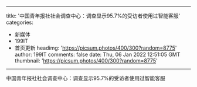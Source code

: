 
---
title: '中国青年报社社会调查中心：调查显示95.7%的受访者使用过智能客服'
categories: 
 - 新媒体
 - 199IT
 - 首页更新
headimg: 'https://picsum.photos/400/300?random=8775'
author: 199IT
comments: false
date: Thu, 06 Jan 2022 12:51:05 GMT
thumbnail: 'https://picsum.photos/400/300?random=8775'
---

<div>   
中国青年报社社会调查中心：调查显示95.7%的受访者使用过智能客服  
</div>
            